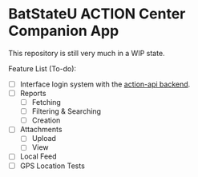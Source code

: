 # BatStateU ACTION Center Companion App

This repository is still very much in a WIP state.

Feature List (To-do):

- [ ] Interface login system with the [action-api backend](https://github.com/Xapier14/action-api).
- [ ] Reports
  - [ ] Fetching
  - [ ] Filtering & Searching
  - [ ] Creation
- [ ] Attachments
  - [ ] Upload
  - [ ] View
- [ ] Local Feed
- [ ] GPS Location Tests
